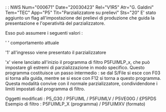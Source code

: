  :  : NWS Num="000671" Date="20030423" Rel="V1R5" Atr="G. Galdini" Tem="TEC" App="P5" Tit="Parzializzatore su prelievi" Sts="20"
E' stato aggiunto un flag all'impostazione dei prelievi di produzione che guida la presentazione e
l'operatività del parzializzatore.

Esso può assumere i seguenti valori : 

' ' comportamento attuale

'1' all'ingresso viene presentato il parzializzatore

'x' viene lanciato all'inizio il programma di filtro P5FUIMLP_x, che può impostare gli estremi di parzializzazione in modo specifico. Questo programma costituisce un passo intermedio :  se dal S/File si esce con F03 si torna alla guida, mentre se si esce con F12 si torna a questo programma.
Questa modalità convive con il normale parzializzatore, condividendone i limiti impostati dal programma di filtro.

Oggetti modificati : 
P5_G30 / P5FUIML / P5FUIMLV / P5VE00G / £P5PDS
Esempio di filtro : 
P5FUIMLP_X (programma) / P5FUIMXV (formato)
